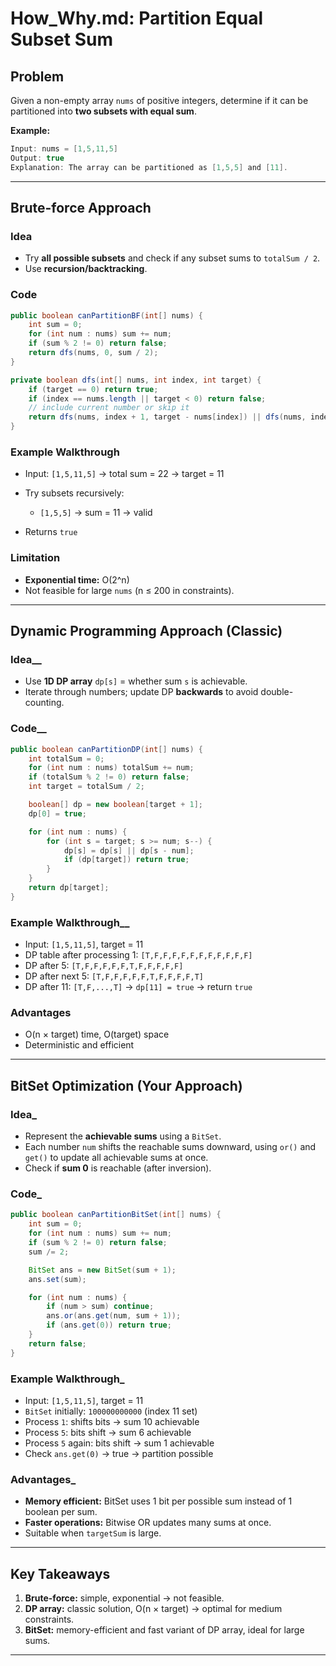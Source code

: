 # How\_Why.md: Partition Equal Subset Sum

## Problem

Given a non-empty array `nums` of positive integers, determine if it can be partitioned into **two subsets with equal sum**.

**Example:**

```java
Input: nums = [1,5,11,5]
Output: true
Explanation: The array can be partitioned as [1,5,5] and [11].
```

---

## Brute-force Approach

### Idea

* Try **all possible subsets** and check if any subset sums to `totalSum / 2`.
* Use **recursion/backtracking**.

### Code

```java
public boolean canPartitionBF(int[] nums) {
    int sum = 0;
    for (int num : nums) sum += num;
    if (sum % 2 != 0) return false;
    return dfs(nums, 0, sum / 2);
}

private boolean dfs(int[] nums, int index, int target) {
    if (target == 0) return true;
    if (index == nums.length || target < 0) return false;
    // include current number or skip it
    return dfs(nums, index + 1, target - nums[index]) || dfs(nums, index + 1, target);
}
```

### Example Walkthrough

* Input: `[1,5,11,5]` → total sum = 22 → target = 11
* Try subsets recursively:

  * `[1,5,5]` → sum = 11 → valid
* Returns `true`

### Limitation

* **Exponential time:** O(2^n)
* Not feasible for large `nums` (n ≤ 200 in constraints).

---

## Dynamic Programming Approach (Classic)

### Idea__

* Use **1D DP array** `dp[s]` = whether sum `s` is achievable.
* Iterate through numbers; update DP **backwards** to avoid double-counting.

### Code__

```java
public boolean canPartitionDP(int[] nums) {
    int totalSum = 0;
    for (int num : nums) totalSum += num;
    if (totalSum % 2 != 0) return false;
    int target = totalSum / 2;

    boolean[] dp = new boolean[target + 1];
    dp[0] = true;

    for (int num : nums) {
        for (int s = target; s >= num; s--) {
            dp[s] = dp[s] || dp[s - num];
            if (dp[target]) return true;
        }
    }
    return dp[target];
}
```

### Example Walkthrough__

* Input: `[1,5,11,5]`, target = 11
* DP table after processing 1: `[T,F,F,F,F,F,F,F,F,F,F,F]`
* DP after 5: `[T,F,F,F,F,F,T,F,F,F,F,F]`
* DP after next 5: `[T,F,F,F,F,F,T,F,F,F,F,T]`
* DP after 11: `[T,F,...,T]` → `dp[11] = true` → return `true`

### Advantages

* O(n × target) time, O(target) space
* Deterministic and efficient

---

## BitSet Optimization (Your Approach)

### Idea_

* Represent the **achievable sums** using a `BitSet`.
* Each number `num` shifts the reachable sums downward, using `or()` and `get()` to update all achievable sums at once.
* Check if **sum 0** is reachable (after inversion).

### Code_

```java
public boolean canPartitionBitSet(int[] nums) {
    int sum = 0;
    for (int num : nums) sum += num;
    if (sum % 2 != 0) return false;
    sum /= 2;

    BitSet ans = new BitSet(sum + 1);
    ans.set(sum);

    for (int num : nums) {
        if (num > sum) continue;
        ans.or(ans.get(num, sum + 1));
        if (ans.get(0)) return true;
    }
    return false;
}
```

### Example Walkthrough_

* Input: `[1,5,11,5]`, target = 11
* `BitSet` initially: `100000000000` (index 11 set)
* Process `1`: shifts bits → sum 10 achievable
* Process `5`: bits shift → sum 6 achievable
* Process `5` again: bits shift → sum 1 achievable
* Check `ans.get(0)` → true → partition possible

### Advantages_

* **Memory efficient:** BitSet uses 1 bit per possible sum instead of 1 boolean per sum.
* **Faster operations:** Bitwise OR updates many sums at once.
* Suitable when `targetSum` is large.

---

## Key Takeaways

1. **Brute-force:** simple, exponential → not feasible.
2. **DP array:** classic solution, O(n × target) → optimal for medium constraints.
3. **BitSet:** memory-efficient and fast variant of DP array, ideal for large sums.

---
